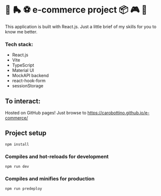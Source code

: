 # 🧸 🛼 ⚽ e-commerce project 📦 🎮 👗

This application is built with React.js. Just a little brief of my skills for you to know me better.

### Tech stack:

- React.js
- Vite
- TypeScript
- Material UI
- MockAPI backend
- react-hook-form
- sessionStorage

## To interact:

Hosted on GitHub pages! Just browse to https://carobottino.github.io/e-commerce/

## Project setup

```
npm install
```

### Compiles and hot-reloads for development

```
npm run dev
```

### Compiles and minifies for production

```
npm run predeploy
```
